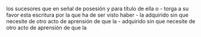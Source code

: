 los sucesores que en señal de posesión y para título de ella o - torga a su favor esta escritura por la que ha de ser visto haber - la adquirido sin que necesite de otro acto de aprensión de que la - adquirido sin que necesite de otro acto de aprensión de que la
